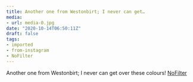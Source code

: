 ```yaml
---
title: Another one from Westonbirt; I never can get…
media:
- url: media-0.jpg
date: "2020-10-14T06:50:11Z"
draft: false
tags:
- imported
- from-instagram
- NoFilter
---
```

Another one from Westonbirt; I never can get over these colours\! [NoFilter](/tags/nofilter)
